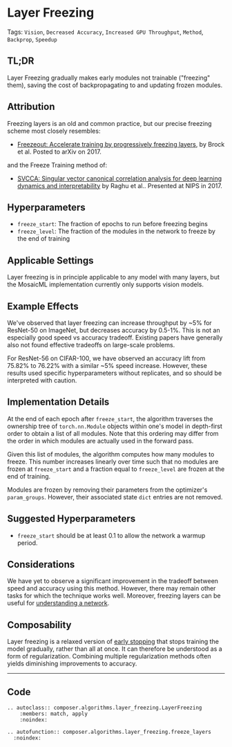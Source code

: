 # Layer Freezing

Tags: `Vision`, `Decreased Accuracy`, `Increased GPU Throughput`, `Method`, `Backprop`, `Speedup`

## TL;DR

Layer Freezing gradually makes early modules not trainable ("freezing" them), saving the cost of backpropagating to and updating frozen modules.

## Attribution

Freezing layers is an old and common practice, but our precise freezing scheme most closely resembles:

- [Freezeout: Accelerate training by progressively freezing layers](https://arxiv.org/abs/1706.04983), by Brock et al. Posted to arXiv on 2017.

and the Freeze Training method of:

- [SVCCA: Singular vector canonical correlation analysis for deep learning dynamics and interpretability](https://arxiv.org/abs/1706.05806) by Raghu et al.. Presented at NIPS in 2017.

## Hyperparameters

- `freeze_start`: The fraction of epochs to run before freezing begins
- `freeze_level`: The fraction of the modules in the network to freeze by the end of training

## Applicable Settings

Layer freezing is in principle applicable to any model with many layers, but the MosaicML implementation currently only supports vision models.

## Example Effects

We've observed that layer freezing can increase throughput by ~5% for ResNet-50 on ImageNet, but decreases accuracy by 0.5-1%. This is not an especially good speed vs accuracy tradeoff. Existing papers have generally also not found effective tradeoffs on large-scale problems.

For ResNet-56 on CIFAR-100, we have observed an accuracy lift from 75.82% to 76.22% with a similar ~5% speed increase. However, these results used specific hyperparameters without replicates, and so should be interpreted with caution.

## Implementation Details

At the end of each epoch after `freeze_start`, the algorithm traverses the ownership tree of `torch.nn.Module` objects within one's model in depth-first order to obtain a list of all modules. Note that this ordering may differ from the order in which modules are actually used in the forward pass.

Given this list of modules, the algorithm computes how many modules to freeze. This number increases linearly over time such that no modules are frozen at `freeze_start` and a fraction equal to `freeze_level` are frozen at the end of training.

Modules are frozen by removing their parameters from the optimizer's `param_groups`. However, their associated state `dict` entries are not removed.

## Suggested Hyperparameters

- `freeze_start` should be at least 0.1 to allow the network a warmup period.

## Considerations

We have yet to observe a significant improvement in the tradeoff between speed and accuracy using this method. However, there may remain other tasks for which the technique works well. Moreover, freezing layers can be useful for [understanding a network](https://arxiv.org/abs/1706.05806).

## Composability

Layer freezing is a relaxed version of [early stopping](https://en.wikipedia.org/wiki/Early_stopping) that stops training the model gradually, rather than all at once. It can therefore be understood as a form of regularization. Combining multiple regularization methods often yields diminishing improvements to accuracy.

---

## Code

```{eval-rst}
.. autoclass:: composer.algorithms.layer_freezing.LayerFreezing
    :members: match, apply
    :noindex:

.. autofunction:: composer.algorithms.layer_freezing.freeze_layers
  :noindex:
```